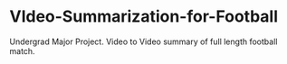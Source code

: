 # VIdeo-Summarization-for-Football
Undergrad Major Project. Video to Video summary of full length football match.
